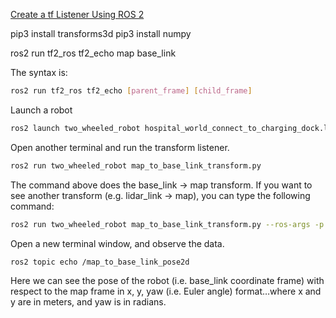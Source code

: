 [Create a tf Listener Using ROS 2](https://automaticaddison.com/how-to-create-a-tf-listener-using-ros-2-and-python/)

pip3 install transforms3d
pip3 install numpy

ros2 run tf2_ros tf2_echo map base_link

The syntax is:

```sh 
ros2 run tf2_ros tf2_echo [parent_frame] [child_frame]
```

Launch a robot

```sh 
ros2 launch two_wheeled_robot hospital_world_connect_to_charging_dock.launch.py
```

Open another terminal and run the transform listener.

```sh 
ros2 run two_wheeled_robot map_to_base_link_transform.py
```
The command above does the base_link -> map transform. If you want to see another transform (e.g. lidar_link -> map), you can type the following command:

```sh 
ros2 run two_wheeled_robot map_to_base_link_transform.py --ros-args -p target_frame:='lidar_link'
```

Open a new terminal window, and observe the data. 
```sh 
ros2 topic echo /map_to_base_link_pose2d
```

Here we can see the pose of the robot (i.e. base_link coordinate frame) with respect to the map frame in x, y, yaw (i.e. Euler angle) format…where x and y are in meters, and yaw is in radians.

